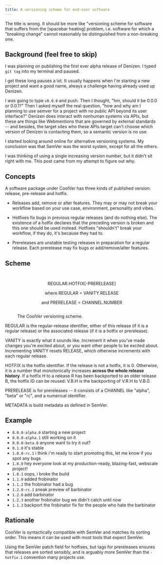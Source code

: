 ```yaml
---
title: A versioning scheme for end-user software
---
```


The title is wrong. It should be more like "versioning scheme for software that suffers from the [spacebar heating] problem, i.e. software for which a "breaking change" cannot reasonably be distinguished from a non-breaking one.


## Background (feel free to skip)

I was planning on publishing the first ever alpha release of Denizen. I typed `git tag` into my terminal and paused.

I get these long pauses a lot. It usually happens when I'm starting a new project and want a good name, always a challenge having already used up Denizen.

I _was_ going to type `v0.0.0` and push. Then I thought, "hm, should it be 0.0.0 or 0.0.1?" Then I asked myself the real question, "how and why am I planning to use semver for a project with no public API beyond its user interface?" Denizen does interact with nonhuman systems via APIs, but these are things like Webmentions that are governed by external standards -- and besides, the target sites who these APIs target can't choose which version of Denizen is contacting them, so a semantic version is no use.

I started looking around online for alternative versioning systems. My conclusion was that SemVer was the worst system, except for all the others.

I was thinking of using a single increasing version number, but it didn't sit right with me. This post came from my attempt to figure out why.


## Concepts

A software package under CoolVer has three kinds of published version: release, pre-release and hotfix.

- Releases add, remove or alter features. They may or may not break your workflow based on your use case, environment, personality and vibes. 

- Hotfixes fix bugs in previous regular releases (and do nothing else). The existence of a hotfix declares that the preceding version is broken and this one should be used instead. Hotfixes "shouldn't" break your workflow, if they do, it's because they had to.

- Prereleases are unstable testing releases in preparation for a regular release. Each prerelease may fix bugs or add/remove/alter features.


## Scheme

<figure>
<div style="text-align:center;padding-block:1em">

REGULAR.HOTFIX[-PRERELEASE]

where REGULAR = VANITY.RELEASE

and PRERELEASE = CHANNEL.NUMBER

</div>
<figcaption>The CoolVer versioning scheme.</figcaption>
</figure>

REGULAR is the regular-release identifier, either of this release (if it is a regular release) or the associated release (if it is a hotfix or prerelease).

VANITY is exactly what it sounds like. Increment it when you've made changes you're excited about, or you want other people to be excited about. Incrementing VANITY resets RELEASE, which otherwise increments with each regular release.

HOTFIX is the hotfix identifier. If the release is not a hotfix, it is 0. Otherwise, it is a number that monotonically increases **across the whole release history**. If a hotfix H to a release R has been backported to an older release B, the hotfix ID can be reused: V.B.H is the backporting of V.R.H to V.B.0.

PRERELEASE is for prereleases -- it consists of a CHANNEL like "alpha", "beta" or "rc", and a numerical identifier.

METADATA is build metadata as defined in SemVer.


## Example

- `0.0.0-alpha.0` starting a new project
- `0.0.0-alpha.1` still working on it
- `0.0.0-beta.0` anyone want to try it out?
- `0.1.0` it's stable
- `1.0.0-rc.1` i think i'm ready to start promoting this, let me know if you spot any bugs
- `1.0.0` hey everyone look at my production-ready, blazing-fast, webscale project!
- `1.0.1` oops, i broke the build
- `1.1.0` added frobinator
- `1.1.2` the frobinator had a bug
- `1.2.0-rc.1` sneak preview of barbinator
- `1.2.0` add barbinator
- `1.2.3` another frobinator bug we didn't catch until now
- `1.1.3` backport the frobinator fix for the people who hate the barbinator


## Rationale

CoolVer is syntactically compatible with SemVer and matches its sorting order. This means it can be used with most tools that expect SemVer.

Using the SemVer patch field for hotfixes, but tags for prereleases ensures that releases are sorted sensibly, and is arguably more SemVer than the `-hotfix.1` convention many projects use.

